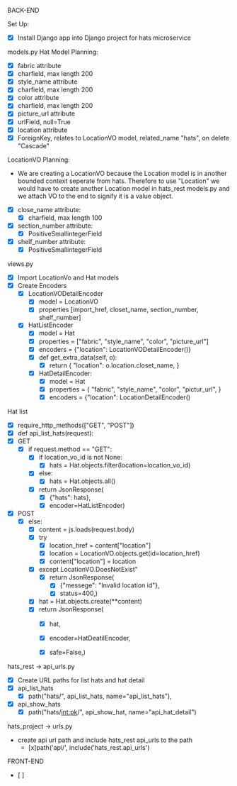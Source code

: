 BACK-END

Set Up:
* [x] Install Django app into Django project for hats microservice

models.py
Hat Model Planning:
* [x]  fabric attribute
  * [x]  charfield, max length 200
* [x]  style_name attribute
  * [x]  charfield, max length 200
* [x]  color attribute
  * [x]  charfield, max length 200
* [x]  picture_url attribute
  * [x]  urlField, null=True
* [x]  location attribute
  * [x]  ForeignKey, relates to LocationVO model, related_name "hats", on delete "Cascade"

LocationVO Planning: 
* We are creating a LocationVO because the Location model is in another bounded context seperate from hats. Therefore to use "Location" we would have to create another Location model in hats_rest models.py and we attach VO to the end to signify it is a value object.
* [x] close_name attribute:
  * [x] charfield, max length 100
* [x] section_number attribute:
  * [x] PositiveSmallintegerField
* [x] shelf_number attribute:
  * [x] PositiveSmallintegerField

views.py
* [x] Import LocationVo and Hat models
* [x] Create Encoders
  * [x] LocationVODetailEncoder
    * [x] model = LocationVO
    * [x] properties [import_href, closet_name, section_number, shelf_number]
  * [x] HatListEncoder
    * [x] model = Hat
    * [x] properties = ["fabric", "style_name", "color", "picture_url"]
    * [x] encoders = {"location": LocationVODetailEncoder()}
    * [x] def get_extra_data(self, o):
      * [x] return {
            "location": o.location.closet_name,
            }
    * [x] HatDetailEncoder:
      * [x] model = Hat
      * [x] properties = {
        "fabric",
        "style_name",
        "color",
        "pictur_url",
        }
      * [x] encoders = {"location": LocationDetailEncoder()

Hat list
* [x] require_http_methods(["GET", "POST"])
* [x] def api_list_hats(request):
* [x] GET
  * [x] if request.method == "GET":
    * [x] if location_vo_id is not None:
      * [x] hats = Hat.objects.filter(location=location_vo_id)
    * [x] else:
      * [x] hats = Hat.objects.all()
    * [x] return JsonResponse(
      * [x] {"hats": hats},
      * [x] encoder=HatListEncoder)
* [x] POST
  * [x] else:
    * [x] content = js.loads(request.body)
    * [x] try
      * [x] location_href = content["location"]
      * [x] location = LocationVO.objects.get(id=location_href)
      * [x] content["location"] = location
    * [x] except LocationVO.DoesNotExist"
      * [x] return JsonResponse(
        * [x] {"messege": "Invalid location id"},
        * [x] status=400,)
    * [x] hat = Hat.objects.create(**content)
    * [x] return JsonResponse(
      * [x] hat,
      * [x] encoder=HatDeatilEncoder,
      * [x] safe=False,)


hats_rest -> api_urls.py

* [x] Create URL paths for list hats and hat detail
* [x] api_list_hats
  * [x] path("hats/", api_list_hats, name="api_list_hats"),
* [x] api_show_hats
  * [x] path("hats/<int:pk>/", api_show_hat, name="api_hat_detail")

hats_project -> urls.py
* create api url path and include hats_rest api_urls to the path
  * [x]path('api/', include('hats_rest.api_urls')


FRONT-END
* [ ] 